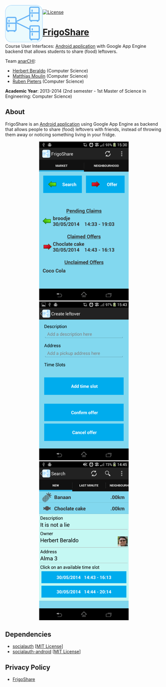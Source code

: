 <img align="left" src="res/FrigoShare.png" height="120px"/>

[![License][s1]][li]

[s1]: https://img.shields.io/badge/licence-GPL%203.0-blue.svg
[li]: https://raw.githubusercontent.com/matt77hias/FrigoShare/master/LICENSE.txt

# [FrigoShare](https://play.google.com/store/apps/details?id=com.frigoshare)

Course User Interfaces: [Android application](https://play.google.com/store/apps/details?id=com.frigoshare) with Google App Engine backend that allows students to share (food) leftovers.

Team [anarCHI](https://anarchikul.wordpress.com/):
* [Herbert Beraldo](https://github.com/hb-FA37) (Computer Science)
* [Matthias Moulin](https://github.com/matt77hias) (Computer Science)
* [Ruben Pieters](https://github.com/rubenpieters) (Computer Science)

**Academic Year**: 2013-2014 (2nd semester - 1st Master of Science in Engineering: Computer Science)

## About
FrigoShare is an [Android application](https://play.google.com/store/apps/details?id=com.frigoshare) using Google App Engine as backend that allows people to share (food) leftovers with friends, instead of throwing them away or noticing something living in your fridge.

<p align="center">
<img src="res/Main.png" width="287">
<img src="res/Create.png" width="287">
<img src="res/Search.png" width="287">
</p>

## Dependencies
* [socialauth](https://github.com/3pillarlabs/socialauth) [[MIT License](https://github.com/3pillarlabs/socialauth/blob/master/LICENSE)]
* [socialauth-android](https://github.com/3pillarlabs/socialauth-android) [[MIT License](https://github.com/3pillarlabs/socialauth-android/blob/master/LICENSE)]

## Privacy Policy
* [FrigoShare](https://matt77hias.github.io/FrigoShare/)
